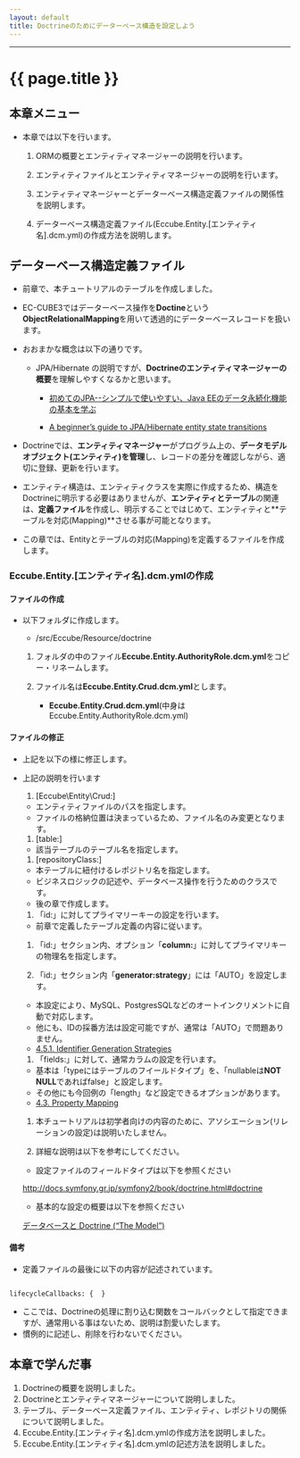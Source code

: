 ```yaml
---
layout: default
title: Doctrineのためにデーターベース構造を設定しよう
---
```


---

# {{ page.title }}

## 本章メニュー

- 本章では以下を行います。

    1. ORMの概要とエンティティマネージャーの説明を行います。

    1. エンティティファイルとエンティティマネージャーの説明を行います。

    1. エンティティマネージャーとデーターベース構造定義ファイルの関係性を説明します。

    1. データーベース構造定義ファイル(Eccube.Entity.[エンティティ名].dcm.yml)の作成方法を説明します。


## データーベース構造定義ファイル

- 前章で、本チュートリアルのテーブルを作成しました。

- EC-CUBE3ではデーターベース操作を**Doctine**という**ObjectRelationalMapping**を用いて透過的にデーターベースレコードを扱います。

- おおまかな概念は以下の通りです。

    - JPA/Hibernate の説明ですが、**Doctrineのエンティティマネージャーの概要**を理解しやすくなるかと思います。

        - <a href="http://builder.japan.zdnet.com/sp_oracle/weblogic/35067018/" target="_blank">初めてのJPA--シンプルで使いやすい、Java EEのデータ永続化機能の基本を学ぶ</a>


        - <a href="https://vladmihalcea.com/2014/07/30/a-beginners-guide-to-jpahibernate-entity-state-transitions/">A beginner’s guide to JPA/Hibernate entity state transitions</a>

- Doctrineでは、**エンティティマネージャー**がプログラム上の、**データモデルオブジェクト(エンティティ)を管理**し、レコードの差分を確認しながら、適切に登録、更新を行います。

- エンティティ構造は、エンティティクラスを実際に作成するため、構造をDoctrineに明示する必要はありませんが、**エンティティとテーブル**の関連は、**定義ファイル**を作成し、明示することではじめて、エンティティと**テーブルを対応(Mapping)**させる事が可能となります。

- この章では、Entityとテーブルの対応(Mapping)を定義するファイルを作成します。

### Eccube.Entity.[エンティティ名].dcm.ymlの作成

#### ファイルの作成

- 以下フォルダに作成します。

    - /src/Eccube/Resource/doctrine

    1. フォルダの中のファイル**Eccube.Entity.AuthorityRole.dcm.yml**をコピー・リネームします。

    2. ファイル名は**Eccube.Entity.Crud.dcm.yml**とします。
        - **Eccube.Entity.Crud.dcm.yml**(中身はEccube.Entity.AuthorityRole.dcm.yml)

<script src="http://gist-it.appspot.com/https://github.com/geany-y/ec-cube.github.io/blob/renew/io/Source/tutorial_7/dcm_yml_before.yml"></script>

<!--
```

Eccube\Entity\AuthorityRole:
    type: entity
    table: dtb_authority_role
    repositoryClass: Eccube\Repository\AuthorityRoleRepository
    id:
        id:
            type: integer
            nullable: false
            unsigned: false
            id: true
            column: authority_role_id
            generator:
                strategy: AUTO
    fields:
        deny_url:
            type: text
            nullable: false
        create_date:
            type: datetime
            nullable: false
        update_date:
            type: datetime
            nullable: false
    manyToOne:
        Authority:
            targetEntity: Eccube\Entity\Master\Authority
            joinColumn:
                name: authority_id
                referencedColumnName: id
                nullable: false
        Creator:
            targetEntity: Eccube\Entity\Member
            joinColumn:
                name: creator_id
                referencedColumnName: member_id
                nullable: false
    lifecycleCallbacks: {  }

```
-->

#### ファイルの修正

- 上記を以下の様に修正します。

<script src="http://gist-it.appspot.com/https://github.com/geany-y/ec-cube.github.io/blob/renew/io/Source/tutorial_7/dcm_yml_after.yml"></script>

<!--
```

Eccube\Entity\Crud: ★エンティティのパスをCrudに変更します( ファイルは後で作成します )
    type: entity
    table: dtb_bbs  ★テーブル名をdtb_crudに修正します
    repositoryClass: Eccube\Repository\CrudRepository ★レポジトリをCrudに修正します( ファイルは後の章で作成します )
    id: ★プライマリーキーの設定を行います
        id:
            type: integer
            nullable: false
            unsigned: false
            id: true
            column: id ★カラム名を修正します
            generator:
                strategy: AUTO ★オートインクリメントを利用するためにAUTOを設定します
    fields: ★カラムの設定を行います
        reason:
            type: smallint
            nullable: false
        name:
            type: string
            lenght: 255
            nullable: false
        title:
            type: string
            lenght: 255
            nullable: false
        notes:
            type: text
            nullable: false
        create_date:
            type: datetime
            nullable: false
        update_date:
            type: datetime
            nullable: false
    lifecycleCallbacks: {  }

```
-->

- 上記の説明を行います

    1. [Eccube\Entity\Crud:]
    - エンティティファイルのパスを指定します。
    - ファイルの格納位置は決まっているため、ファイル名のみ変更となります。

    1. [table:]
    - 該当テーブルのテーブル名を指定します。

    1. [repositoryClass:]
     - 本テーブルに紐付けるレポジトリ名を指定します。
     - ビジネスロジックの記述や、データベース操作を行うためのクラスです。
     - 後の章で作成します。

    1. 「id:」に対してプライマリーキーの設定を行います。
     - 前章で定義したテーブル定義の内容に従います。

    1. 「id:」セクション内、オプション「**column:**」に対してプライマリキーの物理名を指定します。

    1. 「id:」セクション内「**generator:strategy**」には「AUTO」を設定します。
    - 本設定により、MySQL、PostgresSQLなどのオートインクリメントに自動で対応します。
    - 他にも、IDの採番方法は設定可能ですが、通常は「AUTO」で問題ありません。
    - <a href="http://docs.doctrine-project.org/projects/doctrine-orm/en/latest/reference/basic-mapping.html#identifier-generation-strategies" target="_blank">4.5.1. Identifier Generation Strategies</a>

    1. 「fields:」に対して、通常カラムの設定を行います。
    - 基本は「typeにはテーブルのフイールドタイプ」を、「nullableは**NOT NULL**であればfalse」と設定します。
    - その他にも今回例の「length」など設定できるオプションがあります。
    - <a href="http://docs.doctrine-project.org/projects/doctrine-orm/en/latest/reference/basic-mapping.html#property-mapping" target="_blank">4.3. Property Mapping</a>

    1. 本チュートリアルは初学者向けの内容のために、アソシエーション(リレーションの設定)は説明いたしません。

    1. 詳細な説明は以下を参考にしてください。
    - 設定ファイルのフィールドタイプは以下を参照ください

    <a href="http://docs.symfony.gr.jp/symfony2/book/doctrine.html#doctrine" target="_blank">http://docs.symfony.gr.jp/symfony2/book/doctrine.html#doctrine</a>


    - 基本的な設定の概要は以下を参照ください

    <a href="http://docs.symfony.gr.jp/symfony2/book/doctrine.html#doctrine-the-model" target="_blank">データベースと Doctrine (“The Model”)</a>

#### 備考

- 定義ファイルの最後に以下の内容が記述されています。

```

lifecycleCallbacks: {  }

```

- ここでは、Doctrineの処理に割り込む関数をコールバックとして指定できますが、通常用いる事はないため、説明は割愛いたします。
- 慣例的に記述し、削除を行わないでください。


## 本章で学んだ事

1. Doctrineの概要を説明しました。
1. Doctrineとエンティティマネージャーについて説明しました。
1. テーブル、データーベース定義ファイル、エンティティ、レポジトリの関係について説明しました。
1. Eccube.Entity.[エンティティ名].dcm.ymlの作成方法を説明しました。
1. Eccube.Entity.[エンティティ名].dcm.ymlの記述方法を説明しました。
